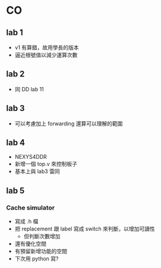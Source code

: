 # CO

## lab 1

- v1 有算錯，故用學長的版本
- 逼近根號值以減少運算次數

## lab 2

- 同 DD lab 11

## lab 3

- 可以考慮加上 forwarding 還算可以理解的範圍

## lab 4

- NEXYS4DDR
- 新增一個 top.v 來控制板子
- 基本上與 lab3 雷同

## lab 5

### Cache simulator

- 寫成 .h 檔
- 把 replacement 跟 label 寫成 switch 來判斷，以增加可讀性
  - 但判斷次數增加
- 還有優化空間
- 有預留新增功能的空間
- 下次用 python 寫?
